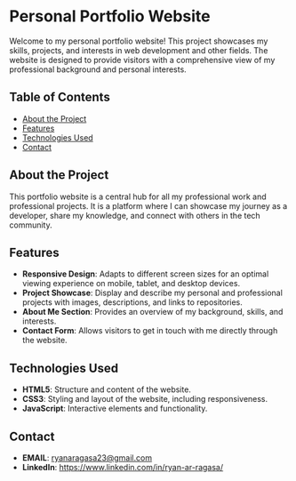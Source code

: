 # Personal Portfolio Website

Welcome to my personal portfolio website! This project showcases my skills, projects, and interests in web development and other fields. The website is designed to provide visitors with a comprehensive view of my professional background and personal interests.

## Table of Contents
- [About the Project](#about-the-project)
- [Features](#features)
- [Technologies Used](#technologies-used)
- [Contact](#contact)

## About the Project
This portfolio website is a central hub for all my professional work and professional projects. It is a platform where I can showcase my journey as a developer, share my knowledge, and connect with others in the tech community.

## Features
- **Responsive Design**: Adapts to different screen sizes for an optimal viewing experience on mobile, tablet, and desktop devices.
- **Project Showcase**: Display and describe my personal and professional projects with images, descriptions, and links to repositories.
- **About Me Section**: Provides an overview of my background, skills, and interests.
- **Contact Form**: Allows visitors to get in touch with me directly through the website.

## Technologies Used
- **HTML5**: Structure and content of the website.
- **CSS3**: Styling and layout of the website, including responsiveness.
- **JavaScript**: Interactive elements and functionality.

## Contact

- **EMAIL**: ryanaragasa23@gmail.com
- **LinkedIn**: https://www.linkedin.com/in/ryan-ar-ragasa/
